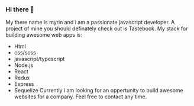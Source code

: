### Hi there 👋

My there name is myrin and i am a passionate javascript developer. A project of mine you should definately check out is Tastebook.
My stack for building awesome web apps is:
- Html
- css/scss
- javascript/typescript
- Node.js
- React
- Redux
- Express
- Sequelize
Currently i am looking for an oppertunity to build awesome websites for a company.
Feel free to contact any time.

